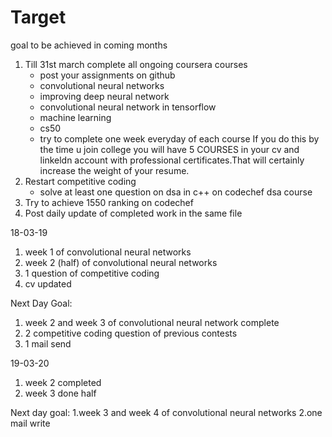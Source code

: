 # Target
goal to be achieved in coming months

1. Till 31st march complete all ongoing coursera courses
   - post your assignments on github
   - convolutional neural networks
   - improving deep neural network
   - convolutional neural network in tensorflow
   - machine learning
   - cs50
   - try to complete one week everyday of each course
   If you do this by the time u join college you will have 5 COURSES in your cv and linkeldn account with professional      certificates.That will certainly increase the weight of your resume.
2. Restart competitive coding
   - solve at least one question on dsa in c++ on codechef dsa course
3. Try to achieve 1550 ranking on codechef
4. Post daily update of completed work in the same file

18-03-19
1. week 1 of convolutional neural networks
2. week 2 (half) of convolutional neural networks
3. 1 question of competitive coding
4. cv updated

Next Day Goal:
1. week 2 and week 3 of convolutional neural network complete
2. 2 competitive coding question of previous contests
3. 1 mail send

19-03-20
1. week 2 completed
2. week 3 done half

Next day goal:
1.week 3 and week 4 of convolutional neural networks
2.one mail write

